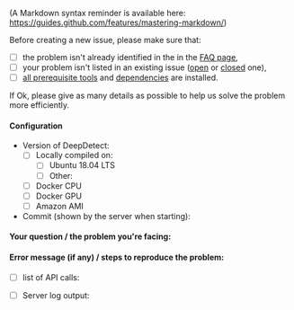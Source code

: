 (A Markdown syntax reminder is available here: https://guides.github.com/features/mastering-markdown/)

Before creating a new issue, please make sure that:
- [ ] the problem isn't already identified in the in the [FAQ page](http://www.deepdetect.com/overview/faq/ "DeepDetect FAQ page"),
- [ ] your problem isn't listed in an existing issue ([open](https://github.com/jolibrain/deepdetect/issues) or [closed](https://github.com/jolibrain/deepdetect/issues?q=is%3Aissue+is%3Aclosed) one),
- [ ] [all prerequisite tools](http://www.deepdetect.com/overview/installing/ "DeepDetect installation page") and [dependencies](https://github.com/jolibrain/deepdetect#user-content-dependencies "DeepDetect README page on Github") are installed.

If Ok, please give as many details as possible to help us solve the problem more efficiently.

#### Configuration

- Version of DeepDetect:
    - [ ] Locally compiled on:
        - [ ] Ubuntu 18.04 LTS
        - [ ] Other:
    - [ ] Docker CPU
    - [ ] Docker GPU
    - [ ] Amazon AMI
- Commit (shown by the server when starting):

#### Your question / the problem you're facing:

#### Error message (if any) / steps to reproduce the problem:

- [ ] list of API calls:

- [ ] Server log output:
